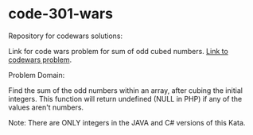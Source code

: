 # code-301-wars
Repository for codewars solutions:

Link for code wars problem for sum of odd cubed numbers.
[Link to codewars problem](https://www.codewars.com/kata/sum-of-odd-cubed-numbers/train/javascript).

Problem Domain:

Find the sum of the odd numbers within an array, after cubing the initial integers. This function will return undefined (NULL in PHP) if any of the values aren't numbers.

Note: There are ONLY integers in the JAVA and C# versions of this Kata.